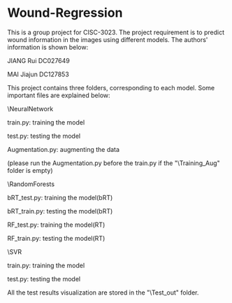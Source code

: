 # Wound-Regression

This is a group project for CISC-3023. The project requirement is to predict wound information in the images using different models. The authors' information is shown below:

JIANG Rui	  DC027649

MAI Jiajun	DC127853

This project contains three folders, corresponding to each model. Some important files are explained below:

\NeuralNetwork

   train.py: training the model
   
   test.py: testing the model
   
   Augmentation.py: augmenting the data
   
  (please run the Augmentation.py before the train.py if the "\Training_Aug" folder is empty)

\RandomForests

  bRT_test.py: training the model(bRT)
  
  bRT_train.py: testing the model(bRT)
  
  RF_test.py: training the model(RT)
  
  RF_train.py: testing the model(RT)

\SVR

   train.py: training the model
   
   test.py: testing the model

All the test results visualization are stored in the "\Test_out" folder.
 

 
